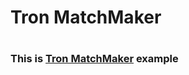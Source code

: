 # Tron MatchMaker
#
### This is [Tron MatchMaker](https://github.com/BanalitoRaulito/testingbetting/tree/master/src/TronMatchmaking) example
